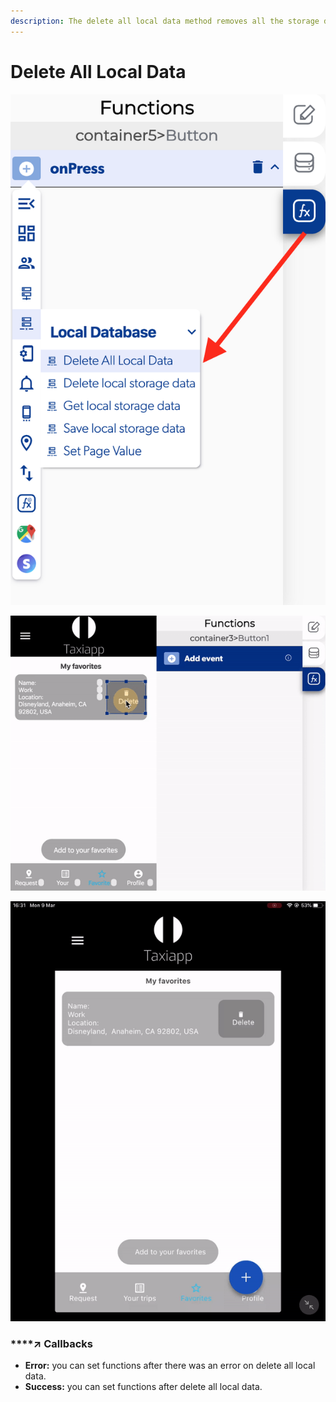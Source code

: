 ```yaml
---
description: The delete all local data method removes all the storage database.
---
```


# Delete All Local Data

![](../../../.gitbook/assets/captura-de-pantalla-2020-02-10-a-la-s-11.51.52.png)

![](../../../.gitbook/assets/ezgif.com-video-to-gif.gif)

![](../../../.gitbook/assets/ezgif.com-video-to-gif-1%20%282%29.gif)



### \*\*\*\*↗ **Callbacks**

* **Error:** you can set functions after there was an error on delete all local data.
* **Success:** you can set functions after delete all local data.

###  <a id="entry-vars"></a>

